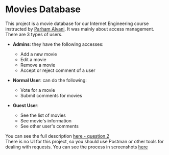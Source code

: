 # Movies Database
This project is a movie database for our Internet Engineering course instructed by [Parham Alvani](https://github.com/1995parham). It was mainly about access management. There are 3 types of users.
* **Admins**: they have the following accesses:
  * Add a new movie
  * Edit a movie
  * Remove a movie
  * Accept or reject comment of a user

* **Normal User**: can do the following:
  * Vote for a movie
  * Submit comments for movies

* **Guest User**:
  * See the list of movies
  * See movie's information
  * See other user's comments

You can see the full description [here - question 2](https://github.com/Amirhossein-Rajabpour/Movies-Database/blob/master/Fall2021_HW4.pdf) <br>
There is no UI for this project, so you should use Postman or other tools for dealing with requests. You can see the process in screenshots [here](https://github.com/Amirhossein-Rajabpour/Movies-Database/blob/master/screenshots.pdf)
